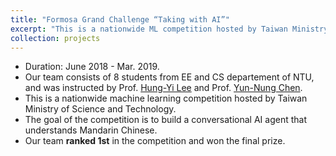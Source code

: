 ```yaml
---
title: "Formosa Grand Challenge “Taking with AI”"
excerpt: "This is a nationwide ML competition hosted by Taiwan Ministry of Science and Technology."
collection: projects
---
```


* Duration: June 2018 - Mar. 2019.
* Our team consists of 8 students from EE and CS departement of NTU, and was instructed by Prof. [Hung-Yi Lee](https://speech.ee.ntu.edu.tw/~tlkagk/) and Prof. [Yun-Nung Chen](https://www.csie.ntu.edu.tw/~yvchen/).
* This is a nationwide machine learning competition hosted by Taiwan Ministry of Science and Technology.
* The goal of the competition is to build a conversational AI agent that understands Mandarin Chinese.
* Our team **ranked 1st** in the competition and won the final prize.